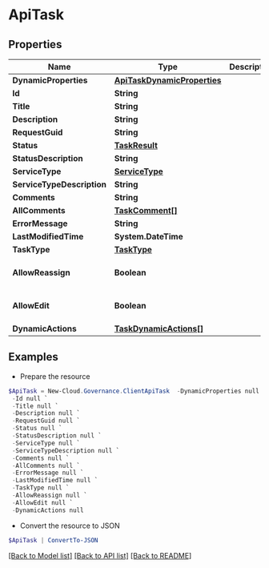# ApiTask
## Properties

Name | Type | Description | Notes
------------ | ------------- | ------------- | -------------
**DynamicProperties** | [**ApiTaskDynamicProperties**](ApiTaskDynamicProperties.md) |  | [optional] 
**Id** | **String** |  | [optional] 
**Title** | **String** |  | [optional] 
**Description** | **String** |  | [optional] 
**RequestGuid** | **String** |  | [optional] 
**Status** | [**TaskResult**](TaskResult.md) |  | [optional] 
**StatusDescription** | **String** |  | [optional] 
**ServiceType** | [**ServiceType**](ServiceType.md) |  | [optional] 
**ServiceTypeDescription** | **String** |  | [optional] 
**Comments** | **String** |  | [optional] 
**AllComments** | [**TaskComment[]**](TaskComment.md) |  | [optional] 
**ErrorMessage** | **String** |  | [optional] 
**LastModifiedTime** | **System.DateTime** |  | [optional] 
**TaskType** | [**TaskType**](TaskType.md) |  | [optional] 
**AllowReassign** | **Boolean** |  | [optional] [default to $false]
**AllowEdit** | **Boolean** |  | [optional] [default to $false]
**DynamicActions** | [**TaskDynamicActions[]**](TaskDynamicActions.md) |  | [optional] 

## Examples

- Prepare the resource
```powershell
$ApiTask = New-Cloud.Governance.ClientApiTask  -DynamicProperties null `
 -Id null `
 -Title null `
 -Description null `
 -RequestGuid null `
 -Status null `
 -StatusDescription null `
 -ServiceType null `
 -ServiceTypeDescription null `
 -Comments null `
 -AllComments null `
 -ErrorMessage null `
 -LastModifiedTime null `
 -TaskType null `
 -AllowReassign null `
 -AllowEdit null `
 -DynamicActions null
```

- Convert the resource to JSON
```powershell
$ApiTask | ConvertTo-JSON
```

[[Back to Model list]](../README.md#documentation-for-models) [[Back to API list]](../README.md#documentation-for-api-endpoints) [[Back to README]](../README.md)

